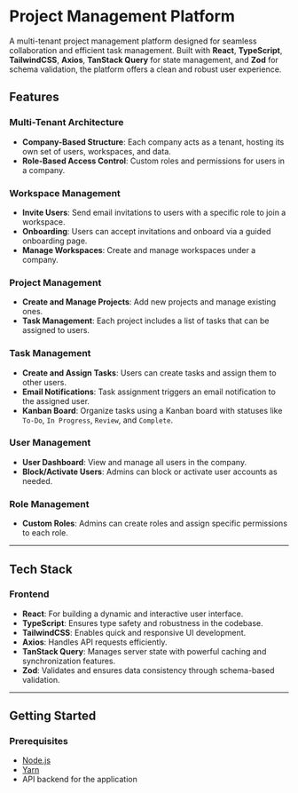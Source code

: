 # Project Management Platform

A multi-tenant project management platform designed for seamless collaboration and efficient task management. Built with **React**, **TypeScript**, **TailwindCSS**, **Axios**, **TanStack Query** for state management, and **Zod** for schema validation, the platform offers a clean and robust user experience.

## Features

### Multi-Tenant Architecture
- **Company-Based Structure**: Each company acts as a tenant, hosting its own set of users, workspaces, and data.
- **Role-Based Access Control**: Custom roles and permissions for users in a company.

### Workspace Management
- **Invite Users**: Send email invitations to users with a specific role to join a workspace.
- **Onboarding**: Users can accept invitations and onboard via a guided onboarding page.
- **Manage Workspaces**: Create and manage workspaces under a company.

### Project Management
- **Create and Manage Projects**: Add new projects and manage existing ones.
- **Task Management**: Each project includes a list of tasks that can be assigned to users.

### Task Management
- **Create and Assign Tasks**: Users can create tasks and assign them to other users.
- **Email Notifications**: Task assignment triggers an email notification to the assigned user.
- **Kanban Board**: Organize tasks using a Kanban board with statuses like `To-Do`, `In Progress`, `Review`, and `Complete`.

### User Management
- **User Dashboard**: View and manage all users in the company.
- **Block/Activate Users**: Admins can block or activate user accounts as needed.

### Role Management
- **Custom Roles**: Admins can create roles and assign specific permissions to each role.

---

## Tech Stack

### Frontend
- **React**: For building a dynamic and interactive user interface.
- **TypeScript**: Ensures type safety and robustness in the codebase.
- **TailwindCSS**: Enables quick and responsive UI development.
- **Axios**: Handles API requests efficiently.
- **TanStack Query**: Manages server state with powerful caching and synchronization features.
- **Zod**: Validates and ensures data consistency through schema-based validation.

---

## Getting Started

### Prerequisites
- [Node.js](https://nodejs.org/)
- [Yarn](https://yarnpkg.com/)
- API backend for the application

